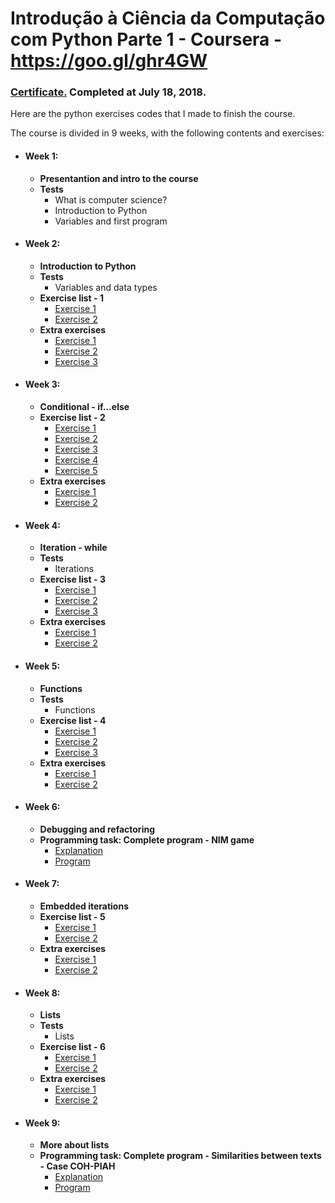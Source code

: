 # Introdução à Ciência da Computação com Python Parte 1 - Coursera - https://goo.gl/ghr4GW

### **[Certificate.](https://www.coursera.org/account/accomplishments/records/26EQJJU32AQ4)** Completed at July 18, 2018. 

Here are the python exercises codes that I made to finish the course.

The course is divided in 9 weeks, with the following contents and exercises:

* #### Week 1:
  * **Presentantion and intro to the course**
  * **Tests**
      * What is computer science?
      * Introduction to Python
      * Variables and first program
      
* #### Week 2:
  * **Introduction to Python**
  * **Tests**
      * Variables and data types
  * **Exercise list - 1**
      * [Exercise 1](https://github.com/samuel-sanches-BR/Cursos-Python/blob/exercises-coursera-python1/Week2_1_perimeter_area.py)
      * [Exercise 2](https://github.com/samuel-sanches-BR/Cursos-Python/blob/exercises-coursera-python1/Week2_2_arithmetic_mean.py)
  * **Extra exercises**
      * [Exercise 1](https://github.com/samuel-sanches-BR/Cursos-Python/blob/exercises-coursera-python1/Week2_E_1_msg_value_bill.py)
      * [Exercise 2](https://github.com/samuel-sanches-BR/Cursos-Python/blob/exercises-coursera-python1/Week2_E_2_seg_day_h_m_s_conversor.py)
      * [Exercise 3](https://github.com/samuel-sanches-BR/Cursos-Python/blob/exercises-coursera-python1/Week2_E_3_show_dicker.py) 

* #### Week 3:
  * **Conditional - if...else**
  * **Exercise list - 2**
      * [Exercise 1](https://github.com/samuel-sanches-BR/Cursos-Python/blob/exercises-coursera-python1/Week3_1__even_odd.py)
      * [Exercise 2](https://github.com/samuel-sanches-BR/Cursos-Python/blob/exercises-coursera-python1/Week3_2_FizzBuzz.py)
      * [Exercise 3](https://github.com/samuel-sanches-BR/Cursos-Python/blob/exercises-coursera-python1/Week3_3_FizzBuzz2.py)
      * [Exercise 4](https://github.com/samuel-sanches-BR/Cursos-Python/blob/exercises-coursera-python1/Week3_4_FizzBuzz3.py)
      * [Exercise 5](https://github.com/samuel-sanches-BR/Cursos-Python/blob/exercises-coursera-python1/Week3_5_ascending_order.py)
  * **Extra exercises**
      * [Exercise 1](https://github.com/samuel-sanches-BR/Cursos-Python/blob/exercises-coursera-python1/Week3_E_1_distance_2_points.py)
      * [Exercise 2](https://github.com/samuel-sanches-BR/Cursos-Python/blob/exercises-coursera-python1/Week3_E_2_calc_eq_2_degree_crescent.py)
      
* #### Week 4:
  * **Iteration - while**
  * **Tests**
      * Iterations
  * **Exercise list - 3**
      * [Exercise 1](https://github.com/samuel-sanches-BR/Cursos-Python/blob/exercises-coursera-python1/Week4_1_calc_factorial.py)
      * [Exercise 2](https://github.com/samuel-sanches-BR/Cursos-Python/blob/exercises-coursera-python1/Week4_2_print_n_odd.py)
      * [Exercise 3](https://github.com/samuel-sanches-BR/Cursos-Python/blob/exercises-coursera-python1/Week4_3_sum_digits.py)
   * **Extra exercises**
      * [Exercise 1](https://github.com/samuel-sanches-BR/Cursos-Python/blob/exercises-coursera-python1/Week4_E_1_prime.py)
      * [Exercise 2](https://github.com/samuel-sanches-BR/Cursos-Python/blob/exercises-coursera-python1/Week4_E_2_has_same_number.py)
      
* #### Week 5:
  * **Functions**
  * **Tests**
      * Functions
  * **Exercise list - 4**
      * [Exercise 1](https://github.com/samuel-sanches-BR/Cursos-Python/blob/exercises-coursera-python1/Week5_1_max_function.py)
      * [Exercise 2](https://github.com/samuel-sanches-BR/Cursos-Python/blob/exercises-coursera-python1/Week5_2_higher_prime_func.py)
      * [Exercise 3](https://github.com/samuel-sanches-BR/Cursos-Python/blob/exercises-coursera-python1/Week5_3_is_vowel_func.py)
   * **Extra exercises**
      * [Exercise 1](https://github.com/samuel-sanches-BR/Cursos-Python/blob/exercises-coursera-python1/Week5_E_1_fizzbuzz_func.py)
      * [Exercise 2](https://github.com/samuel-sanches-BR/Cursos-Python/blob/exercises-coursera-python1/Week5_E_2_max_3_digits_func.py)
      
* #### Week 6:
  * **Debugging and refactoring**
  * **Programming task: Complete program - NIM game**
      * [Explanation](https://github.com/samuel-sanches-BR/Cursos-Python/blob/exercises-coursera-python1/Week6_Explanation)
      * [Program](https://github.com/samuel-sanches-BR/Cursos-Python/blob/exercises-coursera-python1/Week6_NIM_game.py)

* #### Week 7:
  * **Embedded iterations**
  * **Exercise list - 5**
      * [Exercise 1](https://github.com/samuel-sanches-BR/Cursos-Python/blob/exercises-coursera-python1/Week7_1_print_%23_full.py)
      * [Exercise 2](https://github.com/samuel-sanches-BR/Cursos-Python/blob/exercises-coursera-python1/Week7_2_print_%23_empty.py)
  * **Extra exercises**
      * [Exercise 1](https://github.com/samuel-sanches-BR/Cursos-Python/blob/exercises-coursera-python1/Week7_E_1_n_prime_func.py)
      * [Exercise 2](https://github.com/samuel-sanches-BR/Cursos-Python/blob/exercises-coursera-python1/Week7_E_2_sum_hypotenuse.py)
      
* #### Week 8:
  * **Lists**
  * **Tests**
      * Lists
  * **Exercise list - 6**
      * [Exercise 1](https://github.com/samuel-sanches-BR/Cursos-Python/blob/exercises-coursera-python1/Week8_1_del_order_list.py)
      * [Exercise 2](https://github.com/samuel-sanches-BR/Cursos-Python/blob/exercises-coursera-python1/Week8_2_sum_list.py)
  * **Extra exercises**
      * [Exercise 1](https://github.com/samuel-sanches-BR/Cursos-Python/blob/exercises-coursera-python1/Week8_E_1_return_higher_element.py)
      * [Exercise 2](https://github.com/samuel-sanches-BR/Cursos-Python/blob/exercises-coursera-python1/Week8_E_2_print_back_list.py) 

* #### Week 9:
  * **More about lists**
  * **Programming task: Complete program - Similarities between texts - Case COH-PIAH**
      * [Explanation](https://github.com/samuel-sanches-BR/Cursos-Python/blob/exercises-coursera-python1/enunciado.md)
      * [Program](https://github.com/samuel-sanches-BR/Cursos-Python/blob/exercises-coursera-python1/Week9_Similaridades_entre_textos.py)
